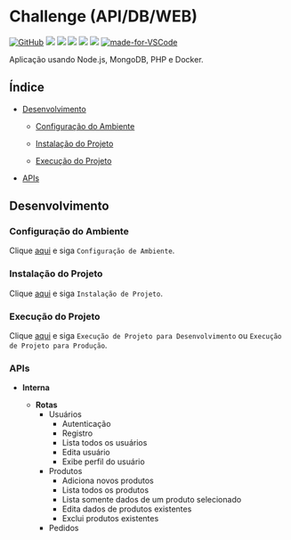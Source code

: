 # Challenge (API/DB/WEB)

[![GitHub](https://img.shields.io/github/license/mashape/apistatus.svg)](https://github.com/laurovitor/challenge/blob/master/LICENSE)
![](https://img.shields.io/github/last-commit/laurovitor/challenge.svg?color=red)
![](https://img.shields.io/github/languages/top/laurovitor/challenge.svg?color=yellow)
![](https://img.shields.io/github/languages/count/laurovitor/challenge.svg?color=lightgrey)
![](https://img.shields.io/github/languages/code-size/laurovitor/challenge.svg)
![](https://img.shields.io/github/repo-size/laurovitor/challenge.svg?color=blueviolet)
[![made-for-VSCode](https://img.shields.io/badge/Made%20for-VSCode-1f425f.svg)](https://code.visualstudio.com/)

Aplicação usando Node.js, MongoDB, PHP e Docker.

## Índice

- [Desenvolvimento](#desenvolvimento)

  - [Configuração do Ambiente](#configuração-do-ambiente)

  - [Instalação do Projeto](#instalação-do-projeto)

  - [Execução do Projeto](#execução-do-projeto)

- [APIs](#apis)

## Desenvolvimento

### Configuração do Ambiente

Clique [aqui](https://github.com/laurovitor/challenge/wiki/Coinfigura%C3%A7%C3%A3o) e siga `Configuração de Ambiente`.

### Instalação do Projeto

Clique [aqui](https://github.com/laurovitor/challenge/wiki/Instala%C3%A7%C3%A3o) e siga `Instalação de Projeto`.

### Execução do Projeto

Clique [aqui](https://github.com/laurovitor/challenge/wiki/Execu%C3%A7%C3%A3o) e siga `Execução de Projeto para Desenvolvimento` ou `Execução de Projeto para Produção`.

### APIs

- **Interna**

  - **Rotas**
    - Usuários
      - Autenticação
      - Registro
      - Lista todos os usuários
      - Edita usuário
      - Exibe perfil do usuário
    - Produtos
      - Adiciona novos produtos
      - Lista todos os produtos
      - Lista somente dados de um produto selecionado
      - Edita dados de produtos existentes
      - Exclui produtos existentes
    - Pedidos
